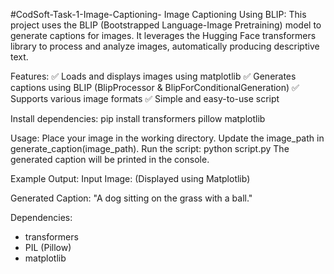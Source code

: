 #CodSoft-Task-1-Image-Captioning-
Image Captioning Using BLIP:
This project uses the BLIP (Bootstrapped Language-Image Pretraining) model to generate captions for images. It leverages the Hugging Face transformers library to process and analyze images, automatically producing descriptive text.

Features:
✅ Loads and displays images using matplotlib
✅ Generates captions using BLIP (BlipProcessor & BlipForConditionalGeneration)
✅ Supports various image formats
✅ Simple and easy-to-use script

Install dependencies:
pip install transformers pillow matplotlib

Usage:
Place your image in the working directory.
Update the image_path in generate_caption(image_path).
Run the script:
python script.py
The generated caption will be printed in the console.

Example Output:
Input Image:
(Displayed using Matplotlib)

Generated Caption:
"A dog sitting on the grass with a ball."

Dependencies:
* transformers
* PIL (Pillow)
* matplotlib
